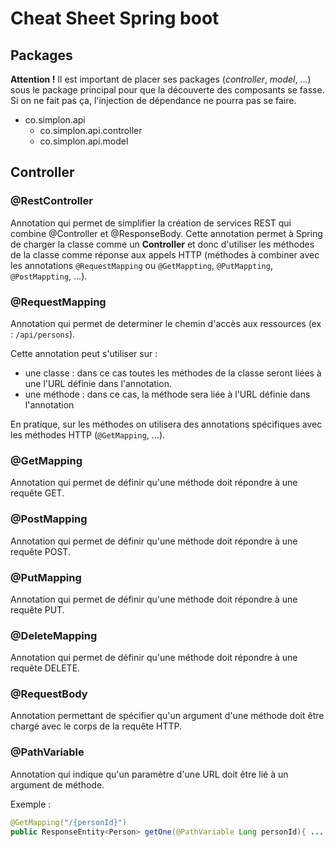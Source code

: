 # Cheat Sheet Spring boot

## Packages

**Attention !** Il est important de placer ses packages (_controller_, _model_, ...) sous le package principal pour que la découverte des composants se fasse. Si on ne fait pas ça, l'injection de dépendance ne pourra pas se faire.

- co.simplon.api
  - co.simplon.api.controller
  - co.simplon.api.model

## Controller

### @RestController

Annotation qui permet de simplifier la création de services REST qui combine @Controller et @ResponseBody. Cette annotation permet à Spring de charger la classe comme un **Controller** et donc d'utiliser les méthodes de la classe comme réponse aux appels HTTP (méthodes à combiner avec les annotations `@RequestMapping` ou `@GetMappting`, `@PutMappting`, `@PostMappting`, ...).

### @RequestMapping

Annotation qui permet de determiner le chemin d'accès aux ressources (ex : `/api/persons`).

Cette annotation peut s'utiliser sur :

- une classe : dans ce cas toutes les méthodes de la classe seront liées à une l'URL définie dans l'annotation.
- une méthode : dans ce cas, la méthode sera liée à l'URL définie dans l'annotation

En pratique, sur les méthodes on utilisera des annotations spécifiques avec les méthodes HTTP (`@GetMapping`, ...).

### @GetMapping

Annotation qui permet de définir qu'une méthode doit répondre à une requête GET.

### @PostMapping

Annotation qui permet de définir qu'une méthode doit répondre à une requête POST.

### @PutMapping

Annotation qui permet de définir qu'une méthode doit répondre à une requête PUT.

### @DeleteMapping

Annotation qui permet de définir qu'une méthode doit répondre à une requête DELETE.

### @RequestBody

Annotation permettant de spécifier qu'un argument d'une méthode doit être chargé avec le corps de la requête HTTP.

### @PathVariable

Annotation qui indique qu'un paramètre d'une URL doit être lié à un argument de méthode.

Exemple :

```java
@GetMapping("/{personId}")
public ResponseEntity<Person> getOne(@PathVariable Long personId){ ... }
```
